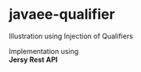 # javaee-qualifier
Illustration using Injection of Qualifiers 
   
Implementation using    
__Jersy Rest API__   
